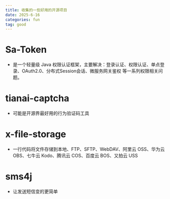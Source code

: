 ```yaml
---
title: 收集的一些好用的开源项目
date: 2025-6-16
categories: fun
tag: good
---
```


# Sa-Token
- 是一个轻量级 Java 权限认证框架，主要解决：登录认证、权限认证、单点登录、OAuth2.0、分布式Session会话、微服务网关鉴权 等一系列权限相关问题。

# tianai-captcha
- 可能是开源界最好用的行为验证码工具

# x-file-storage
- 一行代码将文件存储到本地、FTP、SFTP、WebDAV、阿里云 OSS、华为云 OBS、七牛云 Kodo、腾讯云 COS、百度云 BOS、又拍云 USS

# sms4j
- 让发送短信变的更简单
